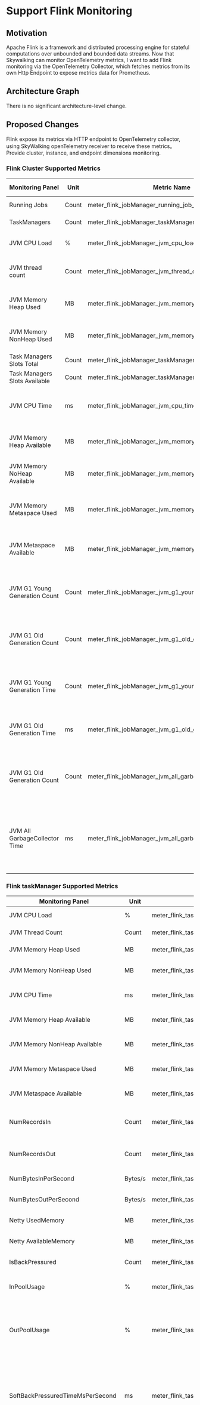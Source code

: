 # Support Flink Monitoring
## Motivation
Apache Flink is a framework and distributed processing engine for stateful computations over unbounded and bounded data streams. Now that Skywalking can monitor OpenTelemetry metrics, I want to add Flink monitoring via the OpenTelemetry Collector, which fetches metrics from its own Http Endpoint
to expose metrics data for Prometheus.

## Architecture Graph
There is no significant architecture-level change.

## Proposed Changes
Flink expose its metrics via HTTP endpoint to OpenTelemetry collector, using SkyWalking openTelemetry receiver to receive these metrics。
Provide cluster, instance, and endpoint dimensions monitoring.

### Flink Cluster Supported Metrics

| Monitoring Panel              | Unit  | Metric Name                                           | Description                                                                                                              | Data Source      |
|-------------------------------|-------|-------------------------------------------------------|--------------------------------------------------------------------------------------------------------------------------|------------------|
| Running Jobs                  | Count | meter_flink_jobManager_running_job_number             | The number of running jobs.                                                                                              | Flink JobManager |
| TaskManagers                  | Count | meter_flink_jobManager_taskManagers_registered_number | The number of taskManagers.                                                                                              | Flink JobManager |
| JVM CPU Load                  | %     | meter_flink_jobManager_jvm_cpu_load                   | The number of the jobManager JVM CPU load.                                                                               | Flink JobManager |
| JVM thread count              | Count | meter_flink_jobManager_jvm_thread_count               | The total number of the jobManager JVM live threads.                                                                     | Flink JobManager |
| JVM Memory Heap Used          | MB    | meter_flink_jobManager_jvm_memory_heap_used           | The amount of the jobManager JVM memory heap used.                                                                       | Flink JobManager |
| JVM Memory NonHeap Used       | MB    | meter_flink_jobManager_jvm_memory_NonHeap_used        | The amount of the jobManager JVM nonHeap memory used.                                                                    | Flink JobManager |
| Task Managers Slots Total     | Count | meter_flink_jobManager_taskManagers_slots_total       | The number of  total slots.                                                                                              | Flink JobManager |
| Task Managers Slots Available | Count | meter_flink_jobManager_taskManagers_slots_available   | The number of available slots.                                                                                           | Flink JobManager |
| JVM CPU Time                  | ms    | meter_flink_jobManager_jvm_cpu_time                   | The jobManager CPU time used by the JVM increase per minute.                                                             | Flink JobManager |
| JVM Memory Heap Available     | MB    | meter_flink_jobManager_jvm_memory_heap_available      | The amount of the jobManager available JVM memory Heap.                                                                  | Flink JobManager |
| JVM Memory NoHeap Available   | MB    | meter_flink_jobManager_jvm_memory_nonHeap_available   | The amount of the jobManager available JVM memory noHeap.                                                                | Flink JobManager |
| JVM Memory Metaspace Used     | MB    | meter_flink_jobManager_jvm_memory_metaspace_used      | The amount of the jobManager Used JVM metaspace memory.                                                                  | Flink JobManager |
| JVM Metaspace Available       | MB    | meter_flink_jobManager_jvm_memory_metaspace_available | The amount of the jobManager available JVM Metaspace Memory.                                                             | Flink JobManager |
| JVM G1 Young Generation Count | Count | meter_flink_jobManager_jvm_g1_young_generation_count  | The incremental number of the jobManager JVM G1 young generation count per minute.                                       | Flink JobManager |
| JVM G1 Old Generation Count   | Count | meter_flink_jobManager_jvm_g1_old_generation_count    | The incremental number of the jobManager JVM G1 old generation count per minute.                                         | Flink JobManager |
| JVM G1 Young Generation Time  | Count | meter_flink_jobManager_jvm_g1_young_generation_time   | The incremental time of the jobManager JVM G1 young generation per minute.                                               | Flink JobManager |
| JVM G1 Old Generation Time    | ms    | meter_flink_jobManager_jvm_g1_old_generation_time     | The incremental time of JVM G1 old generation increase per minute.                                                       | Flink JobManager |
| JVM G1 Old Generation Count   | Count | meter_flink_jobManager_jvm_all_garbageCollector_count | The incremental number of the jobManager JVM all garbageCollector count per minute.                                      | Flink JobManager |
| JVM All GarbageCollector Time | ms    | meter_flink_jobManager_jvm_all_garbageCollector_time  | The incremental time spent performing garbage collection for the given (or all) collector for the jobManager per minute. | Flink JobManager |


### Flink taskManager Supported Metrics

| Monitoring Panel                 | Unit    | Metric Name                                              | Description                                                                                                                                                                                        | Data Source       |
|----------------------------------|---------|----------------------------------------------------------|----------------------------------------------------------------------------------------------------------------------------------------------------------------------------------------------------|-------------------|
| JVM CPU Load                     | %       | meter_flink_taskManager_jvm_cpu_load                     | The number of the JVM CPU load.                                                                                                                                                                    | Flink TaskManager |
| JVM Thread Count                 | Count   | meter_flink_taskManager_jvm_thread_count                 | The total number of JVM live threads.                                                                                                                                                              | Flink TaskManager |
| JVM Memory Heap Used             | MB      | meter_flink_taskManager_jvm_memory_heap_used             | The amount of JVM memory heap used.                                                                                                                                                                | Flink TaskManager |
| JVM Memory NonHeap Used          | MB      | meter_flink_taskManager_jvm_memory_nonHeap_used          | The amount of JVM nonHeap memory used.                                                                                                                                                             | Flink TaskManager |
| JVM CPU Time                     | ms      | meter_flink_taskManager_jvm_cpu_time                     | The CPU time used by the JVM increase per minute.                                                                                                                                                  | Flink TaskManager |
| JVM Memory Heap Available        | MB      | meter_flink_taskManager_jvm_memory_heap_available        | The amount of available JVM memory Heap.                                                                                                                                                           | Flink TaskManager |
| JVM Memory NonHeap Available     | MB      | meter_flink_taskManager_jvm_memory_nonHeap_available     | The amount of available JVM memory nonHeap.                                                                                                                                                        | Flink TaskManager |
| JVM Memory Metaspace Used        | MB      | meter_flink_taskManager_jvm_memory_metaspace_used        | The amount of Used JVM metaspace memory.                                                                                                                                                           | Flink TaskManager |
| JVM Metaspace Available          | MB      | meter_flink_taskManager_jvm_memory_metaspace_available   | The amount of Available JVM Metaspace Memory.                                                                                                                                                      | Flink TaskManager |
| NumRecordsIn                     | Count   | meter_flink_taskManager_numRecordsIn                     | The incremental number of records this task has received per minute..                                                                                                                              | Flink TaskManager |
| NumRecordsOut                    | Count   | meter_flink_taskManager_numRecordsOut                    | The incremental number of records this task has emitted per minute.                                                                                                                                | Flink TaskManager |
| NumBytesInPerSecond              | Bytes/s | meter_flink_taskManager_numBytesInPerSecond              | The number of bytes received per second.                                                                                                                                                           | Flink TaskManager |
| NumBytesOutPerSecond             | Bytes/s | meter_flink_taskManager_numBytesOutPerSecond             | The number of bytes this task emits per second.                                                                                                                                                    | Flink TaskManager |
| Netty UsedMemory                 | MB      | meter_flink_taskManager_netty_usedMemory                 | The amount of used netty memory.                                                                                                                                                                   | Flink TaskManager |
| Netty AvailableMemory            | MB      | meter_flink_taskManager_netty_availableMemory            | The amount of available netty memory.                                                                                                                                                              | Flink TaskManager |
| IsBackPressured                  | Count   | meter_flink_taskManager_isBackPressured                  | Whether the task is back-pressured.                                                                                                                                                                | Flink TaskManager |
| InPoolUsage                      | %       | meter_flink_taskManager_inPoolUsage                      | An estimate of the input buffers usage. (ignores LocalInputChannels).                                                                                                                              | Flink TaskManager |
| OutPoolUsage                     | %       | meter_flink_taskManager_outPoolUsage                     | An estimate of the output buffers usage. The pool usage can be > 100% if overdraft buffers are being used.                                                                                         | Flink TaskManager |
| SoftBackPressuredTimeMsPerSecond | ms      | meter_flink_taskManager_softBackPressuredTimeMsPerSecond | The time this task is softly back pressured per second.Softly back pressured task will be still responsive and capable of for example triggering unaligned checkpoints.                            | Flink TaskManager |
| HardBackPressuredTimeMsPerSecond | ms      | meter_flink_taskManager_hardBackPressuredTimeMsPerSecond | The time this task is back pressured in a hard way per second.During hard back pressured task is completely blocked and unresponsive preventing for example unaligned checkpoints from triggering. | Flink TaskManager |
| IdleTimeMsPerSecond              | ms      | meter_flink_taskManager_idleTimeMsPerSecond              | The time this task is idle (has no data to process) per second. Idle time excludes back pressured time, so if the task is back pressured it is not idle.                                           | Flink TaskManager |
| BusyTimeMsPerSecond              | ms      | meter_flink_taskManager_busyTimeMsPerSecond              | The time this task is busy (neither idle nor back pressured) per second. Can be NaN, if the value could not be calculated.                                                                         | Flink TaskManager |


### Flink Job Supported Metrics

| Monitoring Panel        | Unit    | Metric Name                             | Description                                                                                                                                                            | Data Source       |
|-------------------------|---------|-----------------------------------------|------------------------------------------------------------------------------------------------------------------------------------------------------------------------|-------------------|
| Job RunningTime         | min     | meter_flink_job_runningTime             | The job running time.                                                                                                                                                  | Flink JobManager  |
| Job Restart Number      | Count   | meter_flink_job_restart_number          | The number of job restart.                                                                                                                                             | Flink JobManager  |
| Job RestartingTime      | min     | meter_flink_job_restartingTime          | The job restarting Time.                                                                                                                                               | Flink JobManager  |
| Job CancellingTime      | min     | meter_flink_job_cancellingTime          | The job cancelling time.                                                                                                                                               | Flink JobManager  |
| Checkpoints Total       | Count   | meter_flink_job_checkpoints_total       | The total number of checkpoints.                                                                                                                                       | Flink JobManager  |
| Checkpoints Failed      | Count   | meter_flink_job_checkpoints_failed      | The number of failed checkpoints.                                                                                                                                      | Flink JobManager  |
| Checkpoints Completed   | Count   | meter_flink_job_checkpoints_completed   | The number of completed checkpoints.                                                                                                                                   | Flink JobManager  |
| Checkpoints InProgress  | Count   | meter_flink_job_checkpoints_inProgress  | The number of inProgress checkpoints.                                                                                                                                  | Flink JobManager  |
| CurrentEmitEventTimeLag | ms      | meter_flink_job_currentEmitEventTimeLag | The latency between a data record's event time and its emission time from the source.                                                                                  | Flink TaskManager |
| NumRecordsIn            | Count   | meter_flink_job_numRecordsIn            | The total number of records this operator/task has received.                                                                                                           | Flink TaskManager |
| NumRecordsOut           | Count   | meter_flink_job_numRecordsOut           | The total number of records this operator/task has emitted.                                                                                                            | Flink TaskManager |
| NumBytesInPerSecond     | Bytes/s | meter_flink_job_numBytesInPerSecond     | The number of bytes this task received per second.                                                                                                                     | Flink TaskManager |
| NumBytesOutPerSecond    | Bytes/s | meter_flink_job_numBytesOutPerSecond    | The number of bytes this task emits per second.                                                                                                                        | Flink TaskManager |
| LastCheckpointSize      | Bytes   | meter_flink_job_lastCheckpointSize      | The checkPointed size of the last checkpoint (in bytes), this metric could be different from lastCheckpointFullSize if incremental checkpoint or changelog is enabled. | Flink JobManager  |
| LastCheckpointDuration  | ms      | meter_flink_job_lastCheckpointDuration  | The time it took to complete the last checkpoint.                                                                                                                      | Flink JobManager  |

## Imported Dependencies libs and their licenses.
No new dependency.

## Compatibility
no breaking changes.

## General usage docs

This feature is out of the box.
